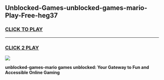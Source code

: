 
## Unblocked-Games-unblocked-games-mario-Play-Free-heg37
<h3>
<a href="https://premium76.site?title=unblocked-games-mario&ref=10A">CLICK TO PLAY</a></h3>
<hr>

<h3>
<a href="https://premium76.site?title=unblocked-games-mario&ref=10A">CLICK 2 PLAY</a>
  
</h3>

<a href="https://premium76.site?title=unblocked-games-mario&ref=10A"><img src="https://clearcache.store/games.png"></a>


**unblocked-games-mario games unblocked: Your Gateway to Fun and Accessible Online Gaming**

